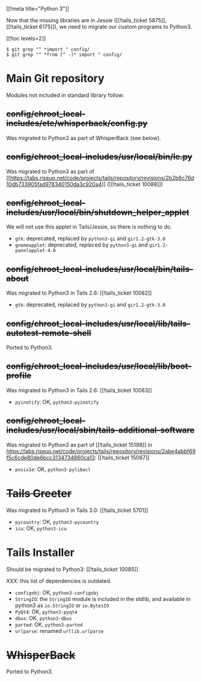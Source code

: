 [[!meta title="Python 3"]]

Now that the missing libraries are in Jessie ([[!tails_ticket 5875]], [[!tails_ticket 6175]]), we need to migrate our custom programs to Python3.

[[!toc levels=2]]

    $ git grep "^ *import " config/
    $ git grep "^ *from [^ -]* import " config/

# Main Git repository

Modules not included in standard library follow:

## ~~config/chroot_local-includes/etc/whisperback/config.py~~

Was migrated to Python3 as part of WhisperBack (see below).

## ~~config/chroot_local-includes/usr/local/bin/lc.py~~

Was migrated to Python3 as part of [[https://labs.riseup.net/code/projects/tails/repository/revisions/2b2b6c76d10db733905fad978340150da3c920a4]] ([[!tails_ticket 10088]])

## ~~config/chroot_local-includes/usr/local/bin/shutdown_helper_applet~~

We will not use this applet in Tails/Jessie, so there is nothing to do.

- `gtk`: deprecated, replaced by `python3-gi` and `gir1.2-gtk-3.0`
- `gnomeapplet`: deprecated, replaced by `python3-gi` and `gir1.2-panelapplet-4.0`

## ~~config/chroot_local-includes/usr/local/bin/tails-about~~

Was migrated to Python3 in Tails 2.6: [[!tails_ticket 10082]]

- `gtk`: deprecated, replaced by `python3-gi` and `gir1.2-gtk-3.0`

## ~~config/chroot_local-includes/usr/local/lib/tails-autotest-remote-shell~~

Ported to Python3.

## ~~config/chroot_local-includes/usr/local/lib/boot-profile~~

Was migrated to Python3 in Tails 2.6: [[!tails_ticket 10083]]

* `pyinotify`: OK, `python3-pyinotify`

## ~~config/chroot_local-includes/usr/local/sbin/tails-additional-software~~

Was migrated to Python3 as part of [[!tails_ticket 15198]] in <https://labs.riseup.net/code/projects/tails/repository/revisions/2abe4abbf69f5c6cde80de6bcc3134734860ca13>: [[!tails_ticket 15067]]

* `posix1e`: OK, `python3-pylibacl`

# ~~Tails Greeter~~

Was migrated to Python3 in Tails 3.0: [[!tails_ticket 5701]]

* `pycountry`: OK, `python3-pycountry`
* `icu`: OK, `python3-icu`

# Tails Installer

Should be migrated to Python3: [[!tails_ticket 10085]]

XXX: this list of dependencies is outdated.

- `configobj`: OK, `python3-configobj`
- `StringIO`: the `StringIO` module is included in the stdlib, and
  available in python3 as `io.StringIO` or `io.BytesIO`
- `PyQt4`: OK, `python3-pyqt4`
- `dbus`: OK, `python3-dbus`
- `parted`: OK, `python3-parted`
- `urlparse`: renamed `urllib.urlparse`

# ~~WhisperBack~~

Ported to Python3.

